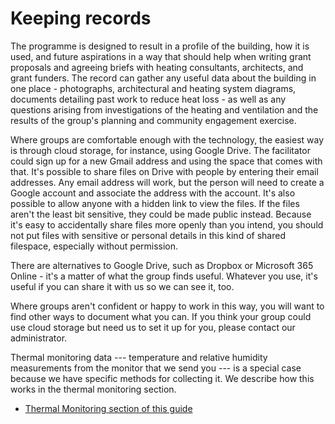 # Keeping records

The programme is designed to result in a profile of the building, how it is used, and future aspirations in a way that should help when writing grant proposals and agreeing briefs with heating consultants, architects, and grant funders.   The record can gather any useful data about the building in one place - photographs, architectural and heating system diagrams, documents detailing past work to reduce heat loss - as well as any questions arising from investigations of the heating and ventilation and the results of the group's planning and community engagement exercise.

Where groups are comfortable enough with the technology, the easiest way is through cloud storage, for instance, using Google Drive.  The facilitator could sign up for a new Gmail address and using the space that comes with that.  It's possible to share files on Drive with people by entering their email addresses.  Any email address will work, but the person will need to create a Google account and associate the address with the account.   It's also possible to allow anyone with a hidden link to view the files.  If the files aren't the least bit sensitive, they could be made public instead.  Because it's easy to accidentally share files more openly than you intend, you should not put files with sensitive or personal details in this kind of shared filespace, especially without permission.  

There are alternatives to Google Drive, such as Dropbox or Microsoft 365 Online - it's a matter of what the group finds useful.  Whatever you use, it's useful if you can share it with us so we can see it, too.  

Where groups aren't confident or happy to work in this way, you will want to find other ways to document what you can. If you think your group could use cloud storage but need us to set it up for you, please contact our administrator.

Thermal monitoring data --- temperature and relative humidity measurements from the monitor that we send you --- is a special case because we have specific methods for collecting it.  We describe how this works in the thermal monitoring section.

- [Thermal Monitoring section of this guide](our-monitors)
